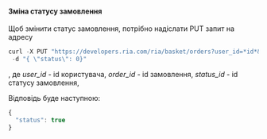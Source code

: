 #### Зміна статусу замовлення

Щоб змінити статус замовлення, потрібно надіслати PUT запит на адресу
````javascript
curl -X PUT "https://developers.ria.com/ria/basket/orders?user_id=*id*&order_id=*id*&api_key=YOUR_API_KEY" -H "accept: application/json" -H "content-type: application/json"
 -d "{ \"status\": 0}"
 `````
 , де *user_id* - id користувача, *order_id* - id замовлення, *status_id* - id статусу замовлення, 

 
 
 Відповідь буде наступною:
```javascript
{
  "status": true
}
```
